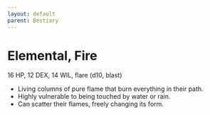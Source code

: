 ```yaml
---
layout: default
parent: Bestiary
---
```


# Elemental, Fire

16 HP, 12 DEX, 14 WIL, flare (d10, blast)

- Living columns of pure flame that burn everything in their path.
- Highly vulnerable to being touched by water or rain.
- Can scatter their flames, freely changing its form.

